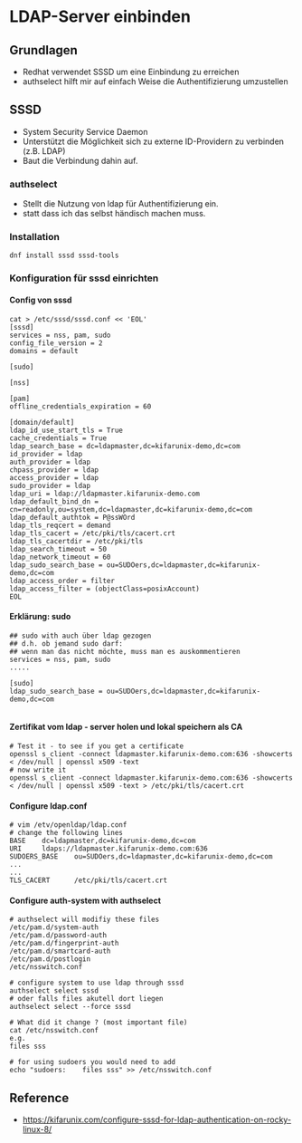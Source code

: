 # LDAP-Server einbinden

## Grundlagen 

  * Redhat verwendet SSSD um eine Einbindung zu erreichen
  * authselect hilft mir auf einfach Weise die Authentifizierung umzustellen 

## SSSD 

  * System Security Service Daemon 
  * Unterstützt die Möglichkeit sich zu externe ID-Providern zu verbinden (z.B. LDAP)
  * Baut die Verbindung dahin auf. 

### authselect 

  * Stellt die Nutzung von ldap für Authentifizierung ein.
  * statt dass ich das selbst händisch machen muss.
 
### Installation 

```
dnf install sssd sssd-tools 
```

### Konfiguration für sssd einrichten

#### Config von sssd 

```
cat > /etc/sssd/sssd.conf << 'EOL'
[sssd]
services = nss, pam, sudo
config_file_version = 2
domains = default

[sudo]

[nss]

[pam]
offline_credentials_expiration = 60

[domain/default]
ldap_id_use_start_tls = True
cache_credentials = True
ldap_search_base = dc=ldapmaster,dc=kifarunix-demo,dc=com
id_provider = ldap
auth_provider = ldap
chpass_provider = ldap
access_provider = ldap
sudo_provider = ldap
ldap_uri = ldap://ldapmaster.kifarunix-demo.com
ldap_default_bind_dn = cn=readonly,ou=system,dc=ldapmaster,dc=kifarunix-demo,dc=com
ldap_default_authtok = P@ssWOrd
ldap_tls_reqcert = demand
ldap_tls_cacert = /etc/pki/tls/cacert.crt
ldap_tls_cacertdir = /etc/pki/tls
ldap_search_timeout = 50
ldap_network_timeout = 60
ldap_sudo_search_base = ou=SUDOers,dc=ldapmaster,dc=kifarunix-demo,dc=com
ldap_access_order = filter
ldap_access_filter = (objectClass=posixAccount)
EOL
```

#### Erklärung: sudo 

```
## sudo with auch über ldap gezogen 
## d.h. ob jemand sudo darf:
## wenn man das nicht möchte, muss man es auskommentieren 
services = nss, pam, sudo
.....

[sudo]
ldap_sudo_search_base = ou=SUDOers,dc=ldapmaster,dc=kifarunix-demo,dc=com


```

#### Zertifikat vom ldap - server holen und lokal speichern als CA 

```
# Test it - to see if you get a certificate 
openssl s_client -connect ldapmaster.kifarunix-demo.com:636 -showcerts < /dev/null | openssl x509 -text 
# now write it 
openssl s_client -connect ldapmaster.kifarunix-demo.com:636 -showcerts < /dev/null | openssl x509 -text > /etc/pki/tls/cacert.crt

```

#### Configure ldap.conf 

```
# vim /etv/openldap/ldap.conf 
# change the following lines 
BASE    dc=ldapmaster,dc=kifarunix-demo,dc=com
URI     ldaps://ldapmaster.kifarunix-demo.com:636
SUDOERS_BASE    ou=SUDOers,dc=ldapmaster,dc=kifarunix-demo,dc=com
...
...
TLS_CACERT      /etc/pki/tls/cacert.crt
```

#### Configure auth-system with authselect 


```
# authselect will modifiy these files 
/etc/pam.d/system-auth
/etc/pam.d/password-auth
/etc/pam.d/fingerprint-auth
/etc/pam.d/smartcard-auth
/etc/pam.d/postlogin
/etc/nsswitch.conf
```

```
# configure system to use ldap through sssd 
authselect select sssd 
# oder falls files akutell dort liegen 
authselect select --force sssd 
```

```
# What did it change ? (most important file) 
cat /etc/nsswitch.conf 
e.g. 
files sss
```

```
# for using sudoers you would need to add 
echo "sudoers:    files sss" >> /etc/nsswitch.conf
```




## Reference 

  * https://kifarunix.com/configure-sssd-for-ldap-authentication-on-rocky-linux-8/

